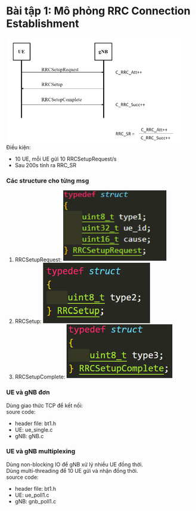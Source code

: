 # Bài tập 1: Mô phỏng RRC Connection Establishment
![](image/bt1.png) <br />
Điều kiện:
- 10 UE, mỗi UE gửi 10 RRCSetupRequest/s
- Sau 200s tính ra RRC_SR

### Các structure cho từng msg
1. RRCSetupRequest: ![](image/msg1.png)
2. RRCSetup: ![](image/msg2.png)
3. RRCSetupComplete: ![](image/msg3.png)

### UE và gNB đơn
Dùng giao thức TCP để kết nối: <br />
soure code:
- header file: bt1.h
- UE: ue_single.c
- gNB: gNB.c

### UE và gNB multiplexing
Dùng non-blocking IO để gNB xử lý nhiều UE đồng thời.<br />
Dùng multi-threading để 10 UE gửi và nhận đồng thời. <br />
source code:
- header file: bt1.h
- UE: ue_poll1.c
- gNB: gnb_poll1.c

